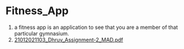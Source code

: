 # Fitness_App
1. a fitness app is an application to see that you are a member of that particular gymnasium.
2. [21012021103_Dhruv_Assignment-2_MAD.pdf](https://github.com/DhrRas/Fitness_App/files/13256572/21012021103_Dhruv_Assignment-2_MAD.pdf)

